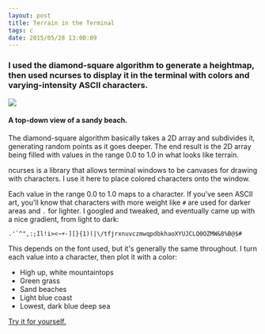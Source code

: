 ```yaml
---
layout: post
title: Terrain in the Terminal
tags: c
date: 2015/05/28 13:00:09
---
```


### I used the diamond-square algorithm to generate a heightmap, then used ncurses to display it in the terminal with colors and varying-intensity ASCII characters.

![](//i.imgur.com/l0zmUhT.png)

#### A top-down view of a sandy beach.

The diamond-square algorithm basically takes a 2D array and subdivides it, generating random points as it goes deeper. The end result is the 2D array being filled with values in the range 0.0 to 1.0 in what looks like terrain.

ncurses is a library that allows terminal windows to be canvases for drawing with characters. I use it here to place colored characters onto the window.

Each value in the range 0.0 to 1.0 maps to a character. If you've seen ASCII art, you'll know that characters with more weight like `#` are used for darker areas and `.` for lighter. I googled and tweaked, and eventually came up with a nice gradient, from light to dark:

``.'`^",:;Il!i><~+-][}{1)(|\/tfjrxnuvczmwqpdbkhaoXYUJCLQ0OZMW&8%B@$#``

This depends on the font used, but it's generally the same throughout. I turn each value into a character, then plot it with a color:

* High up, white mountaintops
* Green grass
* Sand beaches
* Light blue coast
* Lowest, dark blue deep sea

[Try it for yourself.](//github.com/sourcerect/term-terrain)
